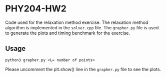 # PHY204-HW2

Code used for the relaxation method exercise. The relaxation method algorithm is implemented in the `solver.cpp` file. The `grapher.py` file is used to generate the plots and timing benchmark for the exercise.

## Usage

```python3 grapher.py <L= number of points>```

Please uncomment the plt.show() line in the `grapher.py` file to see the plots.